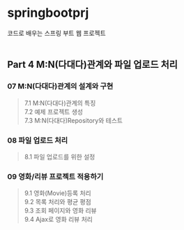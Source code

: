 # springbootprj
코드로 배우는 스프링 부트 웹 프로젝트
<br><br>

## Part 4 M:N(다대다)관계와 파일 업로드 처리 
  ### 07 M:N(다대다)관계의 설계와 구현
  > 7.1 M:N(다대다)관계의 특징<br>
  > 7.2 예제 프로젝트 생성<br>
  > 7.3 M:N(다대다)Repository와 테스트<br>
  ### 08 파일 업로드 처리
  > 8.1 파일 업로드를 위한 설정<br>
  ### 09 영화/리뷰 프로젝트 적용하기
  > 9.1 영화(Movie)등록 처리<br>
  > 9.2 목록 처리와 평균 평점<br>
  > 9.3 조회 페이지와 영화 리뷰<br>
  > 9.4 Ajax로 영화 리뷰 처리<br> 





